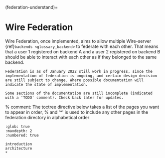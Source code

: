 (federation-understand)=

# Wire Federation

Wire Federation, once implemented, aims to allow multiple Wire-server {ref}`backends <glossary_backend>` to federate with each other. That means that a user 1 registered on backend A and a user 2 registered on backend B should be able to interact with each other as if they belonged to the same backend.

```{note}
Federation is as of January 2022 still work in progress, since the implementation of federation is ongoing, and certain design decision are still subject to change. Where possible documentation will indicate the state of implementation.

Some sections of the documentation are still incomplete (indicated with a 'TODO' comment). Check back later for updates.
```

% comment: The toctree directive below takes a list of the pages you want to appear in order,
% and '*' is used to include any other pages in the federation directory in alphabetical order

```{toctree}
:glob: true
:maxdepth: 2
:numbered: true

introduction
architecture
*
```
